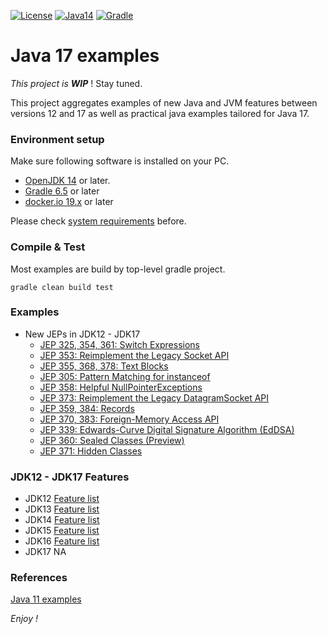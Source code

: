 [![License](https://img.shields.io/badge/License-Apache%202.0-blue.svg)](https://opensource.org/licenses/Apache-2.0)
[![Java14](https://img.shields.io/badge/java-14-blue)](https://img.shields.io/badge/java-14-blue)
[![Gradle](https://img.shields.io/badge/gradle-v6.5-blue)](https://img.shields.io/badge/gradle-v6.5-blue)

# Java 17 examples

*This project is __WIP__* ! Stay tuned.

This project aggregates examples of new Java and JVM features between versions 12 and 17 
as well as practical java examples tailored for Java 17.

### Environment setup
Make sure following software is installed on your PC.
* [OpenJDK 14](https://adoptopenjdk.net/releases.html?variant=openjdk14&jvmVariant=hotspot) or later.
* [Gradle 6.5](https://gradle.org/install/) or later
* [docker.io 19.x](https://www.docker.com/) or later 

Please check [system requirements](docs/system-requirements.md) before. 

### Compile & Test
Most examples are build by top-level gradle project.
```
gradle clean build test
```

### Examples
* New JEPs in JDK12 - JDK17
  * [JEP 325, 354, 361: Switch Expressions](https://openjdk.java.net/jeps/361)
  * [JEP 353: Reimplement the Legacy Socket API](https://openjdk.java.net/jeps/353)
  * [JEP 355, 368, 378: Text Blocks](https://openjdk.java.net/jeps/378)
  * [JEP 305: Pattern Matching for instanceof](https://openjdk.java.net/jeps/305)
  * [JEP 358: Helpful NullPointerExceptions](https://openjdk.java.net/jeps/358)
  * [JEP 373: Reimplement the Legacy DatagramSocket API](https://openjdk.java.net/jeps/373)
  * [JEP 359, 384: Records](https://openjdk.java.net/jeps/384)
  * [JEP 370, 383: Foreign-Memory Access API](https://openjdk.java.net/jeps/383)
  * [JEP 339: Edwards-Curve Digital Signature Algorithm (EdDSA)](https://openjdk.java.net/jeps/339)
  * [JEP 360: Sealed Classes (Preview)](https://openjdk.java.net/jeps/360)
  * [JEP 371: Hidden Classes](https://openjdk.java.net/jeps/371)

### JDK12 - JDK17 Features
* JDK12 [Feature list](https://openjdk.java.net/projects/jdk/12/)
* JDK13 [Feature list](https://openjdk.java.net/projects/jdk/13/)
* JDK14 [Feature list](https://openjdk.java.net/projects/jdk/14/)
* JDK15 [Feature list](https://openjdk.java.net/projects/jdk/15/)
* JDK16 [Feature list](https://openjdk.java.net/projects/jdk/16/)
* JDK17 NA

### References
[Java 11 examples](https://github.com/jveverka/java-11-examples) 

_Enjoy !_ 
